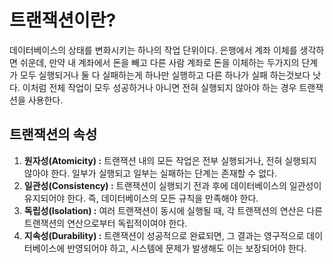 # 트랜잭션이란?

데이터베이스의 상태를 변화시키는 하나의 작업 단위이다. 은행에서 계좌 이체를 생각하면 쉬운데, 만약 내 계좌에서 돈을 빼고 다른 사람 계좌로 돈을 이체하는 두가지의 단계가 모두 실행되거나 둘 다 실패하는게 하나만 실행하고 다른 하나가 실패 하는것보다 낫다. 이처럼 전체 작업이 모두 성공하거나 아니면 전혀 실행되지 않아야 하는 경우 트랜잭션을 사용한다.

## 트랜잭션의 속성

1. **원자성(Atomicity) :** 트랜잭션 내의 모든 작업은 전부 실행되거나, 전혀 실행되지 않아야 한다. 일부가 실행되고 일부는 실패하는 단계는 존재할 수 없다.
2. **일관성(Consistency) :** 트랜잭션이 실행되기 전과 후에 데이터베이스의 일관성이 유지되어야 한다. 즉, 데이터베이스의 모든 규칙을 만족해야 한다.
3. **독립성(Isolation) :** 여러 트랜잭션이 동시에 실행될 때, 각 트랜잭션의 연산은 다른 트랜잭션의 연산으로부터 독립적이여야 한다.
4. **지속성(Durability) :** 트랜잭션이 성공적으로 완료되면, 그 결과는 영구적으로 데이터베이스에 반영되어야 하고, 시스템에 문제가 발생해도 이는 보장되어야 한다.
